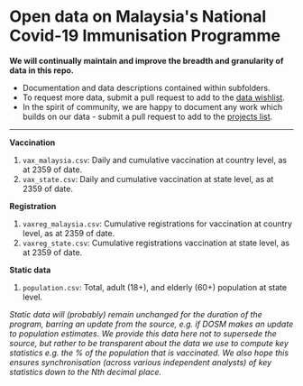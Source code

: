 # Open data on Malaysia's National Covid-​19 Immunisation Programme 

**We will continually maintain and improve the breadth and granularity of data in this repo.**
+ Documentation and data descriptions contained within subfolders. 
+ To request more data, submit a pull request to add to the [data wishlist](https://github.com/CITF-Malaysia/citf-public/blob/main/CONTRIB.md#data-requests).
+ In the spirit of community, we are happy to document any work which builds on our data - submit a pull request to add to the [projects list](https://github.com/CITF-Malaysia/citf-public/blob/main/CONTRIB.md#share-your-work).

---

**Vaccination**
1) `vax_malaysia.csv`: Daily and cumulative vaccination at country level, as at 2359 of date.
2) `vax_state.csv`: Daily and cumulative vaccination at state level, as at 2359 of date.

**Registration**
1) `vaxreg_malaysia.csv`: Cumulative registrations for vaccination at country level, as at 2359 of date.
2) `vaxreg_state.csv`: Cumulative registrations vaccination at state level, as at 2359 of date.

**Static data**

1) `population.csv`: Total, adult (18+), and elderly (60+) population at state level.

_Static data will (probably) remain unchanged for the duration of the program, barring an update from the source, e.g. if DOSM makes an update to population estimates. We provide this data here not to supersede the source, but rather to be transparent about the data we use to compute key statistics e.g. the % of the population that is vaccinated. We also hope this ensures synchronisation (across various independent analysts) of key statistics down to the Nth decimal place._

